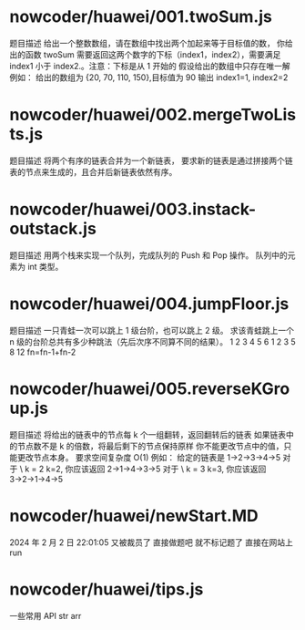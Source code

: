 # nowcoder/huawei/001.twoSum.js

题目描述
给出一个整数数组，请在数组中找出两个加起来等于目标值的数，
你给出的函数 twoSum 需要返回这两个数字的下标（index1，index2），需要满足 index1 小于 index2.。注意：下标是从 1 开始的
假设给出的数组中只存在唯一解
例如：
给出的数组为 {20, 70, 110, 150},目标值为 90
输出 index1=1, index2=2

# nowcoder/huawei/002.mergeTwoLists.js

题目描述
将两个有序的链表合并为一个新链表，
要求新的链表是通过拼接两个链表的节点来生成的，且合并后新链表依然有序。

# nowcoder/huawei/003.instack-outstack.js

题目描述
用两个栈来实现一个队列，完成队列的 Push 和 Pop 操作。 队列中的元素为 int 类型。

# nowcoder/huawei/004.jumpFloor.js

题目描述
一只青蛙一次可以跳上 1 级台阶，也可以跳上 2 级。
求该青蛙跳上一个 n 级的台阶总共有多少种跳法（先后次序不同算不同的结果）。
1 2 3 4 5 6
1 2 3 5 8 12
fn=fn-1+fn-2

# nowcoder/huawei/005.reverseKGroup.js

题目描述
将给出的链表中的节点每 k 个一组翻转，返回翻转后的链表
如果链表中的节点数不是 k 的倍数，将最后剩下的节点保持原样
你不能更改节点中的值，只能更改节点本身。
要求空间复杂度 O(1)
例如：
给定的链表是 1→2→3→4→5
对于 \ k = 2 k=2, 你应该返回 2→1→4→3→5
对于 \ k = 3 k=3, 你应该返回 3→2→1→4→5

# nowcoder/huawei/newStart.MD

2024 年 2 月 2 日 22:01:05
又被裁员了
直接做题吧 就不标记题了 直接在网站上 run

# nowcoder/huawei/tips.js

一些常用 API str arr
